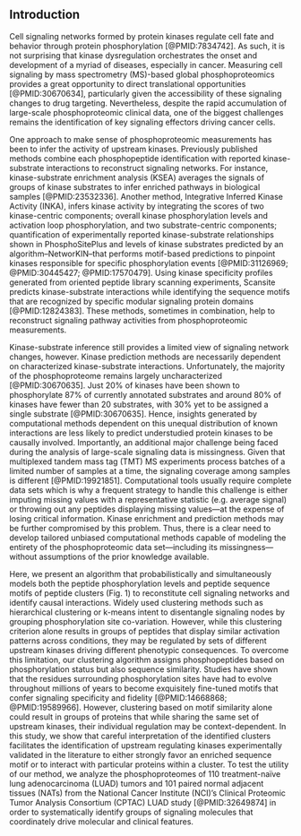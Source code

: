 ## Introduction

<!-- Kinase signaling / phophoproteomics in general -->

Cell signaling networks formed by protein kinases regulate cell fate and behavior through protein phosphorylation [@PMID:7834742]. As such, it is not surprising that kinase dysregulation orchestrates the onset and development of a myriad of diseases, especially in cancer. Measuring cell signaling by mass spectrometry (MS)-based global phosphoproteomics provides a great opportunity to direct translational opportunities [@PMID:30670634], particularly given the accessibility of these signaling changes to drug targeting. Nevertheless, despite the rapid accumulation of large-scale phosphoproteomic clinical data, one of the biggest challenges remains the identification of key signaling effectors driving cancer cells.

<!-- Current methods to analyze phosphoproteomics -->

One approach to make sense of phosphoproteomic measurements has been to infer the activity of upstream kinases. Previously published methods combine each phosphopeptide identification with reported kinase-substrate interactions to reconstruct signaling networks. For instance, kinase-substrate enrichment analysis (KSEA) averages the signals of groups of kinase substrates to infer enriched pathways in biological samples [@PMID:23532336]. Another method, Integrative Inferred Kinase Activity (INKA), infers kinase activity by integrating the scores of two kinase-centric components; overall kinase phosphorylation levels and activation loop phosphorylation, and two substrate-centric components; quantification of experimentally reported kinase-substrate relationships shown in PhosphoSitePlus and levels of kinase substrates predicted by an algorithm–NetworKIN–that performs motif-based predictions to pinpoint kinases responsible for specific phosphorylation events [@PMID:31126969; @PMID:30445427; @PMID:17570479]. Using kinase specificity profiles generated from oriented peptide library scanning experiments, Scansite predicts kinase-substrate interactions while identifying the sequence motifs that are recognized by specific modular signaling protein domains [@PMID:12824383]. These methods, sometimes in combination, help to reconstruct signaling pathway activities from phosphoproteomic measurements.

<!-- Limitations of these methods; (1) Kinase prediction bias (2) Data missingness -->

Kinase-substrate inference still provides a limited view of signaling network changes, however. Kinase prediction methods are necessarily dependent on characterized kinase-substrate interactions. Unfortunately, the majority of the phosphoproteome remains largely uncharacterized [@PMID:30670635]. Just 20% of kinases have been shown to phosphorylate 87% of currently annotated substrates and around 80% of kinases have fewer than 20 substrates, with 30% yet to be assigned a single substrate [@PMID:30670635]. Hence, insights generated by computational methods dependent on this unequal distribution of known interactions are less likely to predict understudied protein kinases to be causally involved. Importantly, an additional major challenge being faced during the analysis of large-scale signaling data is missingness. Given that multiplexed tandem mass tag (TMT) MS experiments process batches of a limited number of samples at a time, the signaling coverage among samples is different [@PMID:19921851]. Computational tools usually require complete data sets which is why a frequent strategy to handle this challenge is either imputing missing values with a representative statistic (e.g. average signal) or throwing out any peptides displaying missing values––at the expense of losing critical information. Kinase enrichment and prediction methods may be further compromised by this problem. Thus, there is a clear need to develop tailored unbiased computational methods capable of modeling the entirety of the phosphoproteomic data set—including its missingness—without assumptions of the prior knowledge available.

<!-- Introduction to paper -->

Here, we present an algorithm that probabilistically and simultaneously models both the peptide phosphorylation levels and peptide sequence motifs of peptide clusters (Fig. 1) to reconstitute cell signaling networks and identify causal interactions. Widely used clustering methods such as hierarchical clustering or k-means intent to disentangle signaling nodes by grouping phosphorylation site co-variation. However, while this clustering criterion alone results in groups of peptides that display similar activation patterns across conditions, they may be regulated by sets of different upstream kinases driving different phenotypic consequences. To overcome this limitation, our clustering algorithm assigns phosphopeptides based on phosphorylation status but also sequence similarity. Studies have shown that the residues surrounding phosphorylation sites have had to evolve throughout millions of years to become exquisitely fine-tuned motifs that confer signaling specificity and fidelity [@PMID:14668868; @PMID:19589966]. However, clustering based on motif similarity alone could result in groups of proteins that while sharing the same set of upstream kinases, their individual regulation may be context-dependent. In this study, we show that careful interpretation of the identified clusters facilitates the identification of upstream regulating kinases experimentally validated in the literature to either strongly favor an enriched sequence motif or to interact with particular proteins within a cluster. To test the utility of our method, we analyze the phosphoproteomes of 110 treatment-naïve lung adenocarcinoma (LUAD) tumors and 101 paired normal adjacent tissues (NATs) from the National Cancer Institute (NCI)’s Clinical Proteomic Tumor Analysis Consortium (CPTAC) LUAD study [@PMID:32649874] in order to systematically identify groups of signaling molecules that coordinately drive molecular and clinical features.
